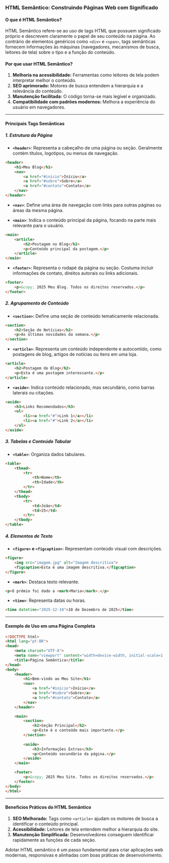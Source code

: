 ### HTML Semântico: Construindo Páginas Web com Significado

#### **O que é HTML Semântico?**
HTML Semântico refere-se ao uso de tags HTML que possuem significado próprio e descrevem claramente o papel de seu conteúdo na página. Ao contrário de elementos genéricos como `<div>` e `<span>`, tags semânticas fornecem informações às máquinas (navegadores, mecanismos de busca, leitores de tela) sobre o tipo e a função do conteúdo.

#### **Por que usar HTML Semântico?**
1. **Melhoria na acessibilidade:** Ferramentas como leitores de tela podem interpretar melhor o conteúdo.
2. **SEO aprimorado:** Motores de busca entendem a hierarquia e a relevância do conteúdo.
3. **Manutenção facilitada:** O código torna-se mais legível e organizado.
4. **Compatibilidade com padrões modernos:** Melhora a experiência do usuário em navegadores.

---

#### **Principais Tags Semânticas**

##### **1. Estrutura da Página**

- **`<header>`**: Representa a cabeçalho de uma página ou seção. Geralmente contém títulos, logotipos, ou menus de navegação.

```html
<header>
    <h1>Meu Blog</h1>
    <nav>
        <a href="#inicio">Início</a>
        <a href="#sobre">Sobre</a>
        <a href="#contato">Contato</a>
    </nav>
</header>
```

- **`<nav>`**: Define uma área de navegação com links para outras páginas ou áreas da mesma página.

- **`<main>`**: Indica o conteúdo principal da página, focando na parte mais relevante para o usuário.

```html
<main>
    <article>
        <h2>Postagem no Blog</h2>
        <p>Conteúdo principal da postagem.</p>
    </article>
</main>
```

- **`<footer>`**: Representa o rodapé da página ou seção. Costuma incluir informações de contato, direitos autorais ou links adicionais.

```html
<footer>
    <p>&copy; 2025 Meu Blog. Todos os direitos reservados.</p>
</footer>
```

##### **2. Agrupamento de Conteúdo**

- **`<section>`**: Define uma seção de conteúdo tematicamente relacionada.

```html
<section>
    <h2>Seção de Notícias</h2>
    <p>As últimas novidades da semana.</p>
</section>
```

- **`<article>`**: Representa um conteúdo independente e autocontido, como postagens de blog, artigos de notícias ou itens em uma loja.

```html
<article>
    <h2>Postagem de Blog</h2>
    <p>Esta é uma postagem interessante.</p>
</article>
```

- **`<aside>`**: Indica conteúdo relacionado, mas secundário, como barras laterais ou citações.

```html
<aside>
    <h3>Links Recomendados</h3>
    <ul>
        <li><a href="#">Link 1</a></li>
        <li><a href="#">Link 2</a></li>
    </ul>
</aside>
```

##### **3. Tabelas e Conteúdo Tabular**

- **`<table>`**: Organiza dados tabulares.

```html
<table>
    <thead>
        <tr>
            <th>Nome</th>
            <th>Idade</th>
        </tr>
    </thead>
    <tbody>
        <tr>
            <td>João</td>
            <td>25</td>
        </tr>
    </tbody>
</table>
```

##### **4. Elementos de Texto**

- **`<figure>` e `<figcaption>`**: Representam conteúdo visual com descrições.

```html
<figure>
    <img src="imagem.jpg" alt="Imagem descritiva">
    <figcaption>Esta é uma imagem descritiva.</figcaption>
</figure>
```

- **`<mark>`**: Destaca texto relevante.

```html
<p>O prêmio foi dado a <mark>Maria</mark>.</p>
```

- **`<time>`**: Representa datas ou horas.

```html
<time datetime="2025-12-10">10 de Dezembro de 2025</time>
```

---

#### **Exemplo de Uso em uma Página Completa**

```html
<!DOCTYPE html>
<html lang="pt-BR">
<head>
    <meta charset="UTF-8">
    <meta name="viewport" content="width=device-width, initial-scale=1.0">
    <title>Página Semântica</title>
</head>
<body>
    <header>
        <h1>Bem-vindo ao Meu Site</h1>
        <nav>
            <a href="#inicio">Início</a>
            <a href="#sobre">Sobre</a>
            <a href="#contato">Contato</a>
        </nav>
    </header>

    <main>
        <section>
            <h2>Seção Principal</h2>
            <p>Este é o conteúdo mais importante.</p>
        </section>
        
        <aside>
            <h3>Informações Extras</h3>
            <p>Conteúdo secundário da página.</p>
        </aside>
    </main>

    <footer>
        <p>&copy; 2025 Meu Site. Todos os direitos reservados.</p>
    </footer>
</body>
</html>
```

---

#### **Benefícios Práticos do HTML Semântico**
1. **SEO Melhorado:** Tags como `<article>` ajudam os motores de busca a identificar o conteúdo principal.
2. **Acessibilidade:** Leitores de tela entendem melhor a hierarquia do site.
3. **Manutenção Simplificada:** Desenvolvedores conseguem identificar rapidamente as funções de cada seção.

Adotar HTML semântico é um passo fundamental para criar aplicações web modernas, responsivas e alinhadas com boas práticas de desenvolvimento.

